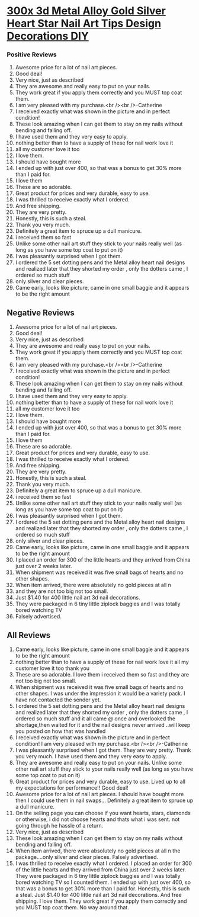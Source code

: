 # [300x 3d Metal Alloy Gold Silver Heart Star Nail Art Tips Design Decorations DIY](https://products.checkmycream.com/products/300x-3d-Metal-Alloy-Gold-Silver-Heart-Star-Nail-Art-Tips-Design-Decorations-DIY.html)

### Positive Reviews

<ol>
      <li>Awesome price for a lot of nail art pieces.  </li>
      <li>Good deal!</li>
      <li>Very nice, just as described</li>
      <li>They are awesome and really easy to put on your nails.</li>
      <li>They work great if you apply them correctly and you MUST top coat them.  </li>
      <li>I am very pleased with my purchase.&lt;br /&gt;&lt;br /&gt;-Catherine</li>
      <li>I received exactly what was shown in the picture and in perfect condition!</li>
      <li>These look amazing when I can get them to stay on my nails without bending and falling off.</li>
      <li>I have used them and they very easy to apply.</li>
      <li>nothing better than to have a supply of these for nail work  love it</li>
      <li>all my customer love it too  </li>
      <li>I love them.  </li>
      <li>I should have bought more</li>
      <li>I ended up with just over 400, so that was a bonus to get 30% more than I paid for.  </li>
      <li>I love them</li>
      <li>These are so adorable.</li>
      <li>Great product for prices and very durable, easy to use.  </li>
      <li>I was thrilled to receive exactly what I ordered.  </li>
      <li>And free shipping.  </li>
      <li>They are very pretty.  </li>
      <li>Honestly, this is such a steal.  </li>
      <li>Thank you very much.  </li>
      <li>Definitely a great item to spruce up a dull manicure.</li>
      <li>i received them so fast</li>
      <li>Unlike some other nail art stuff they stick to your nails really well (as long as you have some top coat to put on it)</li>
      <li>I was pleasantly surprised when I got them.  </li>
      <li>I ordered the 5 set dotting pens and the Metal alloy heart nail designs and realized later that they shorted my order , only the dotters came , I ordered so much stuff</li>
      <li>only silver and clear pieces.  </li>
      <li>Came early, looks like picture, came in one small baggie and it appears to be the right amount</li>
</ol>


<h2>Negative Reviews</h2>
<ol>
<li> Awesome price for a lot of nail art pieces.  </li>
<li> Good deal!</li>
<li> Very nice, just as described</li>
<li> They are awesome and really easy to put on your nails.</li>
<li> They work great if you apply them correctly and you MUST top coat them.  </li>
<li> I am very pleased with my purchase.&lt;br /&gt;&lt;br /&gt;-Catherine</li>
<li> I received exactly what was shown in the picture and in perfect condition!</li>
<li> These look amazing when I can get them to stay on my nails without bending and falling off.</li>
<li> I have used them and they very easy to apply.</li>
<li> nothing better than to have a supply of these for nail work  love it</li>
<li> all my customer love it too  </li>
<li> I love them.  </li>
<li> I should have bought more</li>
<li> I ended up with just over 400, so that was a bonus to get 30% more than I paid for.  </li>
<li> I love them</li>
<li> These are so adorable.</li>
<li> Great product for prices and very durable, easy to use.  </li>
<li> I was thrilled to receive exactly what I ordered.  </li>
<li> And free shipping.  </li>
<li> They are very pretty.  </li>
<li> Honestly, this is such a steal.  </li>
<li> Thank you very much.  </li>
<li> Definitely a great item to spruce up a dull manicure.</li>
<li> i received them so fast</li>
<li> Unlike some other nail art stuff they stick to your nails really well (as long as you have some top coat to put on it)</li>
<li> I was pleasantly surprised when I got them.  </li>
<li> I ordered the 5 set dotting pens and the Metal alloy heart nail designs and realized later that they shorted my order , only the dotters came , I ordered so much stuff</li>
<li> only silver and clear pieces.  </li>
<li> Came early, looks like picture, came in one small baggie and it appears to be the right amount</li>
<li> I placed an order for 300 of the little hearts and they arrived from China just over 2 weeks later.</li>
<li> When shipment was received it was five small bags of hearts and no other shapes.</li>
<li> When item arrived, there were absolutely no gold pieces at all n</li>
<li> and they are not too big not too small.</li>
<li> Just $1.40 for 400 little nail art 3d nail decorations.  </li>
<li> They were packaged in 6 tiny little ziplock baggies and I was totally bored watching TV</li>
<li> Falsely advertised.</li>
</ol>

<h2>All Reviews</h2>

<ol>
    <li> Came early, looks like picture, came in one small baggie and it appears to be the right amount</li>
    <li> nothing better than to have a supply of these for nail work  love it all my customer love it too  thank you</li>
    <li> These are so adorable. I love them i received them so fast and they are not too big not too small.</li>
    <li> When shipment was received it was five small bags of hearts and no other shapes. I was under the impression it would be a variety pack. I have not contacted the sender yet.</li>
    <li> I ordered the 5 set dotting pens and the Metal alloy heart nail designs and realized later that they shorted my order , only the dotters came , I ordered so much stuff and it all came @ once and overlooked  the shortage,then waited for it and the nail designs never arrived ..will keep you posted on how that was handled</li>
    <li> I received exactly what was shown in the picture and in perfect condition! I am very pleased with my purchase.&lt;br /&gt;&lt;br /&gt;-Catherine</li>
    <li> I was pleasantly surprised when I got them.  They are very pretty.  Thank you very much.  I have used them and they very easy to apply.</li>
    <li> They are awesome and really easy to put on your nails. Unlike some other nail art stuff they stick to your nails really well (as long as you have some top coat to put on it)</li>
    <li> Great product for prices and very durable, easy to use.  Lived up to all my expectations for performance!!  Good deal!</li>
    <li> Awesome price for a lot of nail art pieces.  I should have bought more then I could use them in nail swaps...  Definitely a great item to spruce up a dull manicure.</li>
    <li> On the selling page you can choose if you want hearts, stars, diamonds or otherwise, i did not choose hearts and thats what i was sent. not going through he hassle of a return.</li>
    <li> Very nice, just as described</li>
    <li> These look amazing when I can get them to stay on my nails without bending and falling off.</li>
    <li> When item arrived, there were absolutely no gold pieces at all n the package....only silver and clear pieces.  Falsely advertised.</li>
    <li> I was thrilled to receive exactly what I ordered.  I placed an order for 300 of the little hearts and they arrived from China just over 2 weeks later. They were packaged in 6 tiny little ziplock baggies and I was totally bored watching TV so I counted them.  I ended up with just over 400, so that was a bonus to get 30% more than I paid for.  Honestly, this is such a steal.  Just $1.40 for 400 little nail art 3d nail decorations.  And free shipping.  I love them.  They work great if you apply them correctly and you MUST top coat them.  No way around that.</li>
</ol>




